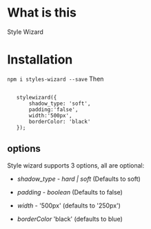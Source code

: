 # What is this

Style Wizard

# Installation

`npm i styles-wizard --save`
Then

```import {stylewizard} from 'stylewizard;

   stylewizard({
       shadow_type: 'soft',
       padding:'false',
       width:'500px',
       borderColor: 'black'
   });
```

## options

Style wizard supports 3 options, all are optional:

- _shadow_type_ - _hard | soft_ (Defaults to soft)

- _padding_ - _boolean_ (Defaults to false)

- _width_ - '500px' (defaults to '250px')

- _borderColor_ 'black' (defaults to blue)
